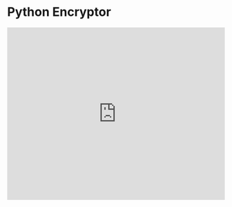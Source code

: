 <h1>Python Encryptor</h1>
<iframe height="400px" width="100%" src="https://repl.it/@Bertik23/python-encryptor?lite=true" scrolling="no" frameborder="no" allowtransparency="true" allowfullscreen="true" sandbox="allow-forms allow-pointer-lock allow-popups allow-same-origin allow-scripts allow-modals"></iframe>
